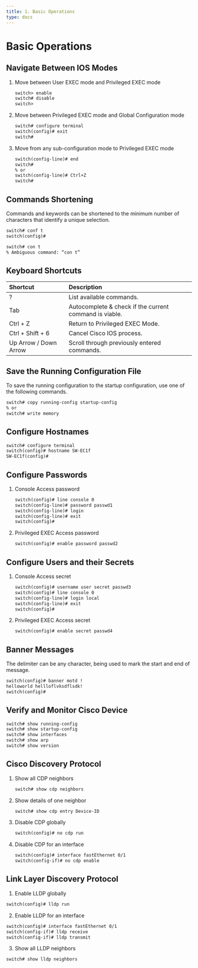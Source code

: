 ```yaml
---
title: 1. Basic Operations
type: docs
---
```


# Basic Operations

## Navigate Between IOS Modes

1. Move between User EXEC mode and Privileged EXEC mode
   ```txt
   switch> enable
   switch# disable
   switch>
   ```
2. Move between Privileged EXEC mode and Global Configuration mode
   ```txt
   switch# configure terminal
   switch(config)# exit
   switch#
   ```
3. Move from any sub-configuration mode to Privileged EXEC mode
   ```txt
   switch(config-line)# end
   switch#
   % or
   switch(config-line)# Ctrl+Z
   switch#
   ```

## Commands Shortening

Commands and keywords can be shortened to the minimum number of characters that identify a unique selection.

```txt
switch# conf t
switch(config)#
```

```txt
switch# con t
% Ambiguous command: “con t”
```

## Keyboard Shortcuts

| Shortcut              | Description                                            |
| :-------------------- | :----------------------------------------------------- |
| ?                     | List available commands.                               |
| Tab                   | Autocomplete & check if the current command is viable. |
| Ctrl + Z              | Return to Privileged EXEC Mode.                        |
| Ctrl + Shift + 6      | Cancel Cisco IOS process.                              |
| Up Arrow / Down Arrow | Scroll through previously entered commands.            |

## Save the Running Configuration File

To save the running configuration to the startup configuration, use one of the following commands.

```txt
switch# copy running-config startup-config
% or
switch# write memory
```

## Configure Hostnames

```txt
switch# configure terminal
switch(config)# hostname SW-EC1f
SW-EC1f(config)#
```

## Configure Passwords

1. Console Access password

   ```txt
   switch(config)# line console 0
   switch(config-line)# password passwd1
   switch(config-line)# login
   switch(config-line)# exit
   switch(config)#
   ```

2. Privileged EXEC Access password

   ```txt
   switch(config)# enable password passwd2
   ```

## Configure Users and their Secrets

1. Console Access secret

   ```txt
   switch(config)# username user secret passwd3
   switch(config)# line console 0
   switch(config-line)# login local
   switch(config-line)# exit
   switch(config)#
   ```

2. Privileged EXEC Access secret

   ```txt
   switch(config)# enable secret passwd4
   ```

## Banner Messages

The delimiter can be any character, being used to mark the start and end of message.

```txt
switch(config)# banner motd !
helloworld hellloflvksdflsdk!
switch(config)#
```

## Verify and Monitor Cisco Device

```txt
switch# show running-config
switch# show startup-config
switch# show interfaces
switch# show arp
switch# show version
```

## Cisco Discovery Protocol

1. Show all CDP neighbors

   ```txt
   switch# show cdp neighbors
   ```

2. Show details of one neighbor

   ```txt
   switch# show cdp entry Device-ID
   ```

3. Disable CDP globally

   ```txt
   switch(config)# no cdp run
   ```

4. Disable CDP for an interface

   ```txt
   switch(config)# interface fastEthernet 0/1
   switch(config-if)# no cdp enable
   ```

## Link Layer Discovery Protocol

1. Enable LLDP globally

```txt
switch(config)# lldp run
```

2. Enable LLDP for an interface

```txt
switch(config)# interface fastEthernet 0/1
switch(config-if)# lldp receive
switch(config-if)# lldp transmit
```

3. Show all LLDP neighbors

```txt
switch# show lldp neighbors
```
